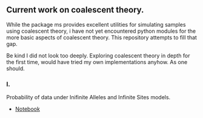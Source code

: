 ## Current work on coalescent theory.

While the package ms provides excellent utilities for simulating samples
using coalescent theory, i have not yet encountered python modules for the more 
basic aspects of coalescent theory. This repository attempts to fill that gap.

Be kind I did not look too deeply. Exploring coalescent theory in depth for the 
first time, would have tried my own implementations anyhow. As one should.

### I. 

Probability of data under Inifinite Alleles and Infinite Sites models.

- [Notebook](https://nbviewer.jupyter.org/github/SantosJGND/Coalescent/blob/master/Model_proba.ipynb)